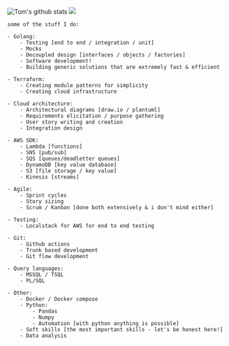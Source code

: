 ![Tom's github stats](https://github-readme-stats.vercel.app/api?username=tbal999&count_private=true&hide=contribs,prs&show_icons=true&theme=blue-green) 
<img src="https://komarev.com/ghpvc/?username=tbal999">
```
some of the stuff I do:

- Golang:
	- Testing [end to end / integration / unit]
	- Mocks
	- Decoupled design [interfaces / objects / factories]
	- Software development!
	- Building generic solutions that are extremely fast & efficient
	
- Terraform:
	- Creating module patterns for simplicity
	- Creating cloud infrastructure

- Cloud architecture:
	- Architectural diagrams [draw.io / plantuml]
	- Requirements elicitation / purpose gathering
	- User story writing and creation
	- Integration design

- AWS SDK:
	- Lambda [functions]
	- SNS [pub/sub]
	- SQS [queues/deadletter queues]
	- DynamoDB [key value database]
	- S3 [file storage / key value]
	- Kinesis [streams]
	
- Agile:
	- Sprint cycles
	- Story sizing
	- Scrum / Kanban [done both extensively & i don't mind either]
	
- Testing:
	- Localstack for AWS for end to end testing
	
- Git:
	- Github actions
	- Trunk based development
	- Git flow development
	
- Query languages: 
	- MSSQL / TSQL
	- PL/SQL
	
- Other:
	- Docker / Docker compose
	- Python:
		- Pandas
		- Numpy
		- Automation [with python anything is possible]
	- Soft skills [the most important skills - let's be honest here!]
	- Data analysis
```
